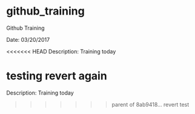 # github_training
 
Github Training

Date: 03/20/2017

<<<<<<< HEAD
Description: Training today

testing revert again
=======
Description: Training today
>>>>>>> parent of 8ab9418... revert test

